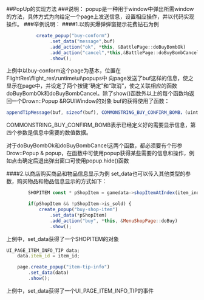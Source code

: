 ##PopUp的实现方法
###说明：
popup是一种用于window中弹出所需window的方法，具体方式为向给定一个page上发送信息，设置相应操作，并以代码实现操作。
###举例说明：
####1.以购买爆弹弹窗提示花费钻石为例
```javascript
           create_popup("buy-conform")
                .set_data("message",buf)
                .add_action("ok", *this, &BattlePage::doBuyBombOk)
                .add_action("cancel",*this,&BattlePage::doBuyBombCancel)
                .show();
```
上例中以buy-conform这个page为基本，位置在FlightRes\flight_res\runtime\ui\popups中
向page发送了buf这样的信息，使之显示在page中，并设定了两个按键“确定”和“取消”，使之关联相应的函数doBuyBombOk和doBuyBombCancel。除了show()函数外以上的每个函数均返回一个Drown::Popup &RGUIWindow的对象
buf的获得使用了函数：
```javascript
appendTipMessage(buf, sizeof(buf), COMMONSTRING_BUY_CONFIRM_BOMB，(uint32_t)gamedata->pveBombCost());
```
COMMONSTRING_BUY_CONFIRM_BOMB表示已经定义好的需要显示信息，第四个参数是信息中需要的数值数据。

对于doBuyBombOk和doBuyBombCancel这两个函数，都必须要有个形参Drow::Popup & popup，在函数中可使用popup获得某些需要的信息和操作，例如点击确定后退出弹出窗口可使用popup.hide()函数

####2.以商店购买商品和物品信息显示为例
set_data也可以传入其他类型的参数，购买物品和物品信息显示的方式如下：
```javascript
        SHOPITEM const * pShopItem = gamedata->shopItemAtIndex(item_index);

        if(pShopItem && !pShopItem->is_sold) {
            create_popup("buy-shop-item")
                .set_data(*pShopItem)
                .add_action("buy", *this, &MenuShopPage::doBuy)
                .show();
```
上例中，set_data获得了一个SHOPITEM的对象

```javascript
UI_PAGE_ITEM_INFO_TIP data;
    data.item_id = item_id;

    page.create_popup("item-tip-info")
        .set_data(data)
        .show();
```
上例中，set_data获得了一个UI_PAGE_ITEM_INFO_TIP的事件